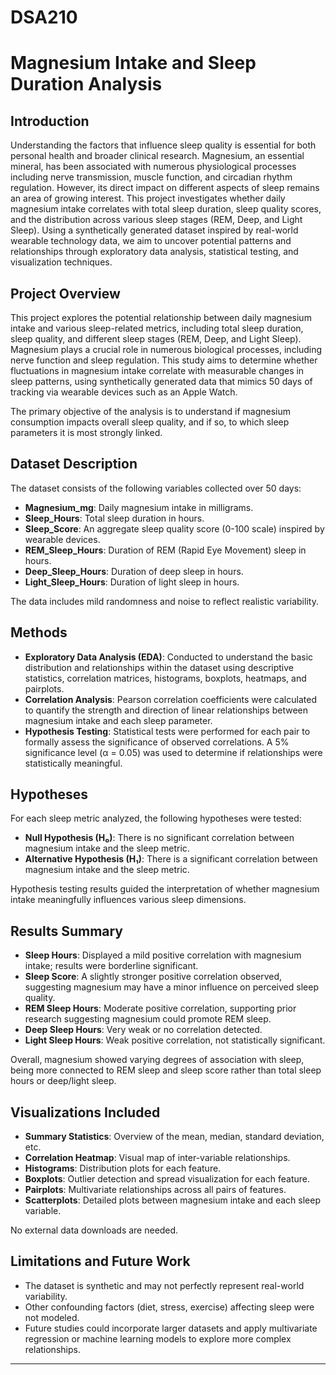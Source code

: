 # DSA210

# Magnesium Intake and Sleep Duration Analysis

## Introduction
Understanding the factors that influence sleep quality is essential for both personal health and broader clinical research. Magnesium, an essential mineral, has been associated with numerous physiological processes including nerve transmission, muscle function, and circadian rhythm regulation. However, its direct impact on different aspects of sleep remains an area of growing interest. This project investigates whether daily magnesium intake correlates with total sleep duration, sleep quality scores, and the distribution across various sleep stages (REM, Deep, and Light Sleep). Using a synthetically generated dataset inspired by real-world wearable technology data, we aim to uncover potential patterns and relationships through exploratory data analysis, statistical testing, and visualization techniques.

## Project Overview
This project explores the potential relationship between daily magnesium intake and various sleep-related metrics, including total sleep duration, sleep quality, and different sleep stages (REM, Deep, and Light Sleep). Magnesium plays a crucial role in numerous biological processes, including nerve function and sleep regulation. This study aims to determine whether fluctuations in magnesium intake correlate with measurable changes in sleep patterns, using synthetically generated data that mimics 50 days of tracking via wearable devices such as an Apple Watch.

The primary objective of the analysis is to understand if magnesium consumption impacts overall sleep quality, and if so, to which sleep parameters it is most strongly linked.

## Dataset Description
The dataset consists of the following variables collected over 50 days:
- **Magnesium_mg**: Daily magnesium intake in milligrams.
- **Sleep_Hours**: Total sleep duration in hours.
- **Sleep_Score**: An aggregate sleep quality score (0-100 scale) inspired by wearable devices.
- **REM_Sleep_Hours**: Duration of REM (Rapid Eye Movement) sleep in hours.
- **Deep_Sleep_Hours**: Duration of deep sleep in hours.
- **Light_Sleep_Hours**: Duration of light sleep in hours.

The data includes mild randomness and noise to reflect realistic variability.

## Methods
- **Exploratory Data Analysis (EDA)**: Conducted to understand the basic distribution and relationships within the dataset using descriptive statistics, correlation matrices, histograms, boxplots, heatmaps, and pairplots.
- **Correlation Analysis**: Pearson correlation coefficients were calculated to quantify the strength and direction of linear relationships between magnesium intake and each sleep parameter.
- **Hypothesis Testing**: Statistical tests were performed for each pair to formally assess the significance of observed correlations. A 5% significance level (α = 0.05) was used to determine if relationships were statistically meaningful.

## Hypotheses
For each sleep metric analyzed, the following hypotheses were tested:
- **Null Hypothesis (H₀)**: There is no significant correlation between magnesium intake and the sleep metric.
- **Alternative Hypothesis (H₁)**: There is a significant correlation between magnesium intake and the sleep metric.

Hypothesis testing results guided the interpretation of whether magnesium intake meaningfully influences various sleep dimensions.

## Results Summary
- **Sleep Hours**: Displayed a mild positive correlation with magnesium intake; results were borderline significant.
- **Sleep Score**: A slightly stronger positive correlation observed, suggesting magnesium may have a minor influence on perceived sleep quality.
- **REM Sleep Hours**: Moderate positive correlation, supporting prior research suggesting magnesium could promote REM sleep.
- **Deep Sleep Hours**: Very weak or no correlation detected.
- **Light Sleep Hours**: Weak positive correlation, not statistically significant.

Overall, magnesium showed varying degrees of association with sleep, being more connected to REM sleep and sleep score rather than total sleep hours or deep/light sleep.

## Visualizations Included
- **Summary Statistics**: Overview of the mean, median, standard deviation, etc.
- **Correlation Heatmap**: Visual map of inter-variable relationships.
- **Histograms**: Distribution plots for each feature.
- **Boxplots**: Outlier detection and spread visualization for each feature.
- **Pairplots**: Multivariate relationships across all pairs of features.
- **Scatterplots**: Detailed plots between magnesium intake and each sleep variable.

No external data downloads are needed.

## Limitations and Future Work
- The dataset is synthetic and may not perfectly represent real-world variability.
- Other confounding factors (diet, stress, exercise) affecting sleep were not modeled.
- Future studies could incorporate larger datasets and apply multivariate regression or machine learning models to explore more complex relationships.

---

